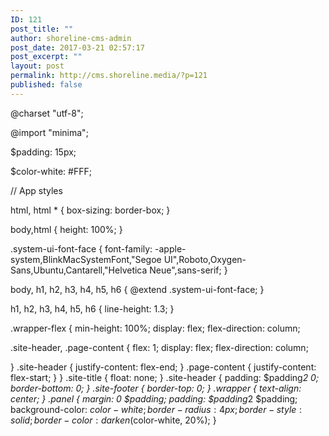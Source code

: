```yaml
---
ID: 121
post_title: ""
author: shoreline-cms-admin
post_date: 2017-03-21 02:57:17
post_excerpt: ""
layout: post
permalink: http://cms.shoreline.media/?p=121
published: false
---
```

@charset "utf-8";

@import "minima";

$padding: 15px;

$color-white: #FFF;

// App styles

html, html * { box-sizing: border-box; }

body,html { height: 100%; }

.system-ui-font-face { font-family: -apple-system,BlinkMacSystemFont,"Segoe UI",Roboto,Oxygen-Sans,Ubuntu,Cantarell,"Helvetica Neue",sans-serif; }

body, h1, h2, h3, h4, h5, h6 { @extend .system-ui-font-face; }

h1, h2, h3, h4, h5, h6 { line-height: 1.3; }

.wrapper-flex { min-height: 100%; display: flex; flex-direction: column;

.site-header, .page-content { flex: 1; display: flex; flex-direction: column;

} .site-header { justify-content: flex-end; } .page-content { justify-content: flex-start; } } .site-title { float: none; } .site-header { padding: $padding*2 0; border-bottom: 0; } .site-footer { border-top: 0; } .wrapper { text-align: center; } .panel { margin: 0 $padding; padding: $padding*2 $padding; background-color: $color-white; border-radius: 4px; border-style: solid; border-color: darken($color-white, 20%); }